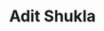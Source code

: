 ---
layout: contactpage
title:  "Adit Shukla"
job-title: Client Development Manager
linked-in: https://www.linkedin.com/in/aditshukla/
email: adit@slkone.com
phone: (919) 522-5007
team-image: Adit-Shukla.jpg
sitemap: false
---